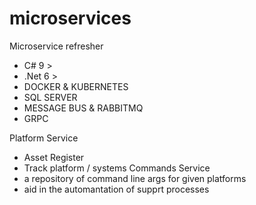 # microservices
Microservice refresher

- C# 9 >
- .Net 6 > 
- DOCKER & KUBERNETES
- SQL SERVER
- MESSAGE BUS & RABBITMQ
- GRPC

Platform Service 
  - Asset Register
  - Track platform / systems 
Commands Service 
  - a repository of command line args for given platforms
  - aid in the automantation of supprt processes 
